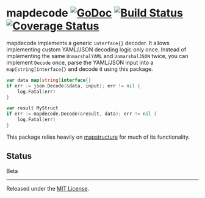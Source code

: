 # mapdecode [![GoDoc][doc-img]][doc] [![Build Status][ci-img]][ci] [![Coverage Status][cov-img]][cov]

mapdecode implements a generic `interface{}` decoder. It allows implementing
custom YAML/JSON decoding logic only once. Instead of implementing the same
`UnmarshalYAML` and `UnmarshalJSON` twice, you can implement `Decode` once,
parse the YAML/JSON input into a `map[string]interface{}` and decode it using
this package.

```go
var data map[string]interface{}
if err := json.Decode(&data, input); err != nil {
    log.Fatal(err)
}

var result MyStruct
if err := mapdecode.Decode(&result, data); err != nil {
    log.Fatal(err)
}
```

This package relies heavily on [mapstructure] for much of its functionality.

  [mapstructure]: https://github.com/mitchellh/mapstructure

## Status

Beta

-------------------------------------------------------------------------------

Released under the [MIT License].

[MIT License]: LICENSE.txt
[doc-img]: https://godoc.org/github.com/uber-go/mapdecode?status.svg
[doc]: https://godoc.org/github.com/uber-go/mapdecode
[ci-img]: https://travis-ci.org/uber-go/mapdecode.svg?branch=master
[cov-img]: https://coveralls.io/repos/github/uber-go/mapdecode/badge.svg?branch=master
[ci]: https://travis-ci.org/uber-go/mapdecode
[cov]: https://coveralls.io/github/uber-go/mapdecode?branch=master
